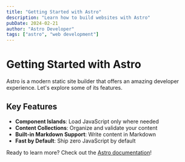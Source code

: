 ```yaml
---
title: "Getting Started with Astro"
description: "Learn how to build websites with Astro"
pubDate: 2024-02-21
author: "Astro Developer"
tags: ["astro", "web development"]
---
```


# Getting Started with Astro

Astro is a modern static site builder that offers an amazing developer experience. Let's explore some of its features.

## Key Features

- **Component Islands**: Load JavaScript only where needed
- **Content Collections**: Organize and validate your content
- **Built-in Markdown Support**: Write content in Markdown
- **Fast by Default**: Ship zero JavaScript by default

Ready to learn more? Check out the [Astro documentation](https://docs.astro.build)!